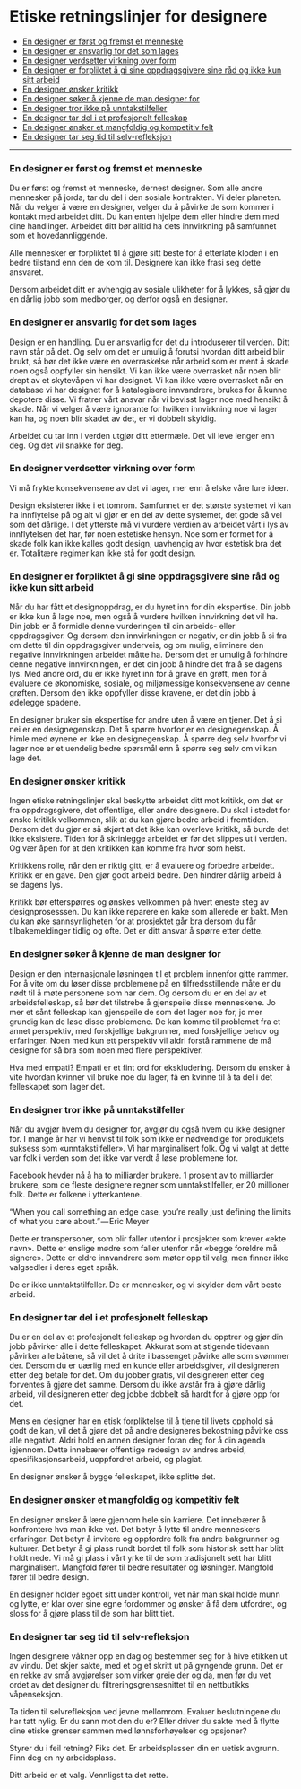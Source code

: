 
# Etiske retningslinjer for designere

* [En designer er først og fremst et menneske](#en-designer-er-f%C3%B8rst-og-fremst-et-menneske)
* [En designer er ansvarlig for det som lages](#en-designer-er-ansvarlig-for-det-som-lages)
* [En designer verdsetter virkning over form](#en-designer-verdsetter-virkning-over-form)
* [En designer er forpliktet å gi sine oppdragsgivere sine råd og ikke kun sitt arbeid](#en-designer-er-forpliktet-%C3%A5-gi-sine-oppdragsgivere-sine-r%C3%A5d-og-ikke-kun-sitt-arbeid)
* [En designer ønsker kritikk](#en-designer-%C3%B8nsker-kritikk)
* [En designer søker å kjenne de man designer for](#en-designer-s%C3%B8ker-%C3%A5-kjenne-de-man-designer-for)
* [En designer tror ikke på unntakstilfeller](#en-designer-tror-ikke-p%C3%A5-unntakstilfeller)
* [En designer tar del i et profesjonelt felleskap](#en-designer-tar-del-i-et-profesjonelt-felleskap)
* [En designer ønsker et mangfoldig og kompetitiv felt](#en-designer-%C3%B8nsker-et-mangfoldig-og-kompetitiv-felt)
* [En designer tar seg tid til selv-refleksjon](#en-designer-tar-seg-tid-til-selv-refleksjon)

***

### En designer er først og fremst et menneske
Du er først og fremst et menneske, dernest designer. Som alle andre mennesker på jorda, tar du del i den sosiale kontrakten. Vi deler planeten. Når du velger å være en designer, velger du å påvirke de som kommer i kontakt med arbeidet ditt. Du kan enten hjelpe dem eller hindre dem med dine handlinger. Arbeidet ditt bør alltid ha dets innvirkning på samfunnet som et hovedannliggende.

Alle mennesker er forpliktet til å gjøre sitt beste for å etterlate kloden i en bedre tilstand enn den de kom til. Designere kan ikke frasi seg dette ansvaret.

Dersom arbeidet ditt er avhengig av sosiale ulikheter for å lykkes, så gjør du en dårlig jobb som medborger, og derfor også en designer.

### En designer er ansvarlig for det som lages

Design er en handling. Du er ansvarlig for det du introduserer til verden. Ditt navn står på det. Og selv om det er umulig å forutsi hvordan ditt arbeid blir brukt, så bør det ikke være en overraskelse når arbeid som er ment å skade noen også oppfyller sin hensikt. Vi kan ikke være overrasket når noen blir drept av et skytevåpen vi har designet. Vi kan ikke være overrasket når en database vi har designet for å katalogisere innvandrere, brukes for å kunne depotere disse. Vi fratrer vårt ansvar når vi bevisst lager noe med hensikt å skade. Når vi velger å være ignorante for hvilken innvirkning noe vi lager kan ha, og noen blir skadet av det, er vi dobbelt skyldig.

Arbeidet du tar inn i verden utgjør ditt ettermæle. Det vil leve lenger enn deg. Og det vil snakke for deg.

### En designer verdsetter virkning over form

Vi må frykte konsekvensene av det vi lager, mer enn å elske våre lure ideer.

Design eksisterer ikke i et tomrom. Samfunnet er det største systemet vi kan ha innflytelse på og alt vi gjør er en del av dette systemet, det gode så vel som det dårlige. I det ytterste må vi vurdere verdien av arbeidet vårt i lys av innflytelsen det har, før noen estetiske hensyn. Noe som er formet for å skade folk kan ikke kalles godt design, uavhengig av hvor estetisk bra det er. Totalitære regimer kan ikke stå for godt design.

### En designer er forpliktet å gi sine oppdragsgivere sine råd og ikke kun sitt arbeid

Når du har fått et designoppdrag, er du hyret inn for din ekspertise. Din jobb er ikke kun å lage noe, men også å vurdere hvilken innvirkning det vil ha. Din jobb er å formidle denne vurderingen til din arbeids- eller oppdragsgiver. Og dersom den innvirkningen er negativ, er din jobb å si fra om dette til din oppdragsgiver underveis, og om mulig, eliminere den negative innvirkningen arbeidet måtte ha. Dersom det er umulig å forhindre denne negative innvirkningen, er det din jobb å hindre det fra å se dagens lys. Med andre ord, du er ikke hyret inn for å grave en grøft, men for å evaluere de økonomiske, sosiale, og miljømessige konsekvensene av denne grøften. Dersom den ikke oppfyller disse kravene, er det din jobb å ødelegge spadene. 

En designer bruker sin ekspertise for andre uten å være en tjener. Det å si nei er en designegenskap. Det å spørre hvorfor er en designegenskap. Å himle med øynene er ikke en designegenskap. Å spørre deg selv hvorfor vi lager noe er et uendelig bedre spørsmål enn å spørre seg selv om vi kan lage det.

### En designer ønsker kritikk

Ingen etiske retningslinjer skal beskytte arbeidet ditt mot kritikk, om det er fra oppdragsgivere, det offentlige, eller andre designere. Du skal i stedet for ønske kritikk velkommen, slik at du kan gjøre bedre arbeid i fremtiden. Dersom det du gjør er så skjørt at det ikke kan overleve kritikk, så burde det ikke eksistere. Tiden for å skrinlegge arbeidet er før det slippes ut i verden. Og vær åpen for at den kritikken kan komme fra hvor som helst.

Kritikkens rolle, når den er riktig gitt, er å evaluere og forbedre arbeidet. Kritikk er en gave. Den gjør godt arbeid bedre. Den hindrer dårlig arbeid å se dagens lys.

Kritikk bør etterspørres og ønskes velkommen på hvert eneste steg av designprosesssen. Du kan ikke reparere en kake som allerede er bakt. Men du kan øke sannsynligheten for at prosjektet går bra dersom du får tilbakemeldinger tidlig og ofte. Det er ditt ansvar å spørre etter dette.

### En designer søker å kjenne de man designer for

Design er den internasjonale løsningen til et problem innenfor gitte rammer. For å vite om du løser disse problemene på en tilfredsstillende måte er du nødt til å møte personene som har dem. Og dersom du er en del av et arbeidsfelleskap, så bør det tilstrebe å gjenspeile disse menneskene. Jo mer et sånt felleskap kan gjenspeile de som det lager noe for, jo mer grundig kan de løse disse problemene. De kan komme til problemet fra et annet perspektiv, med forskjellige bakgrunner, med forskjellige behov og erfaringer. Noen med kun ett perspektiv vil aldri forstå rammene de må designe for så bra som noen med flere perspektiver.

Hva med empati? Empati er et fint ord for ekskludering. Dersom du ønsker å vite hvordan kvinner vil bruke noe du lager, få en kvinne til å ta del i det felleskapet som lager det.

### En designer tror ikke på unntakstilfeller

Når du avgjør hvem du designer for, avgjør du også hvem du ikke designer for. I mange år har vi henvist til folk som ikke er nødvendige for produktets suksess som «unntakstilfeller». Vi har marginalisert folk. Og vi valgt at dette var folk i verden som det ikke var verdt å løse problemene for.

Facebook hevder nå å ha to milliarder brukere. 1 prosent av to milliarder brukere, som de fleste designere regner som unntakstilfeller, er 20 millioner folk. Dette er folkene i ytterkantene.

“When you call something an edge case, you’re really just defining the limits of what you care about.” — Eric Meyer

Dette er transpersoner, som blir faller utenfor i prosjekter som krever «ekte navn». Dette er enslige mødre som faller utenfor når «begge foreldre må signere». Dette er eldre innvandrere som møter opp til valg, men finner ikke valgsedler i deres eget språk. 

De er ikke unntaktstilfeller. De er mennesker, og vi skylder dem vårt beste arbeid.

### En designer tar del i et profesjonelt felleskap

Du er en del av et profesjonelt felleskap og hvordan du opptrer og gjør din jobb påvirker alle i dette felleskapet. Akkurat som at stigende tidevann påvirker alle båtene, så vil det å drite i bassenget påvirke alle som svømmer der. Dersom du er uærlig med en kunde eller arbeidsgiver, vil designeren etter deg betale for det. Om du jobber gratis, vil designeren etter deg forventes å gjøre det samme. Dersom du ikke avstår fra å gjøre dårlig arbeid, vil designeren etter deg jobbe dobbelt så hardt for å gjøre opp for det.

Mens en designer har en etisk forpliktelse til å tjene til livets opphold så godt de kan, vil det å gjøre det på andre designeres bekostning påvirke oss alle negativt. Aldri hold en annen designer foran deg for å din agenda igjennom. Dette innebærer offentlige redesign av andres arbeid, spesifikasjonsarbeid, uoppfordret arbeid, og plagiat.

En designer ønsker å bygge felleskapet, ikke splitte det.

### En designer ønsker et mangfoldig og kompetitiv felt

En designer ønsker å lære gjennom hele sin karriere. Det innebærer å konfrontere hva man ikke vet. Det betyr å lytte til andre menneskers erfaringer. Det betyr å invitere og oppfordre folk fra andre bakgrunner og kulturer. Det betyr å gi plass rundt bordet til folk som historisk sett har blitt holdt nede. Vi må gi plass i vårt yrke til de som tradisjonelt sett har blitt marginalisert. Mangfold fører til bedre resultater og løsninger. Mangfold fører til bedre design.

En designer holder egoet sitt under kontroll, vet når man skal holde munn og lytte, er klar over sine egne fordommer og ønsker å få dem utfordret, og sloss for å gjøre plass til de som har blitt tiet.

### En designer tar seg tid til selv-refleksjon

Ingen designere våkner opp en dag og bestemmer seg for å hive etikken ut av vindu. Det skjer sakte, med et og et skritt ut på gyngende grunn. Det er en rekke av små avgjørelser som virker greie der og da, men før du vet ordet av det designer du filtreringsgrensesnittet til en nettbutikks våpenseksjon.

Ta tiden til selvrefleksjon ved jevne mellomrom. Evaluer beslutningene du har tatt nylig. Er du sann mot den du er? Eller driver du sakte med å flytte dine etiske grenser sammen med lønnsforhøyelser og opsjoner?

Styrer du i feil retning? Fiks det. Er arbeidsplassen din en uetisk avgrunn. Finn deg en ny arbeidsplass.

Ditt arbeid er et valg. Vennligst ta det rette.
